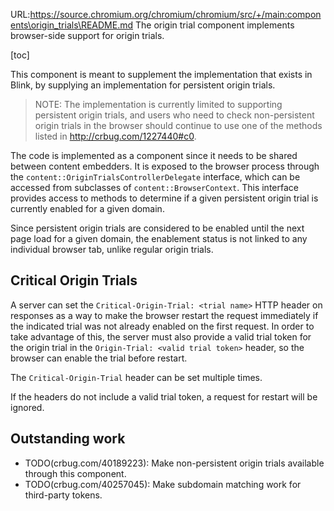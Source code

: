 URL:https://source.chromium.org/chromium/chromium/src/+/main:components\origin_trials\README.md
The origin trial component implements browser-side support for origin trials.

[toc]

This component is meant to supplement the implementation that exists in Blink,
by supplying an implementation for persistent origin trials.

> NOTE: The implementation is currently limited to supporting persistent
> origin trials, and users who need to check non-persistent origin trials in
> the browser should continue to use one of the methods listed in
> http://crbug.com/1227440#c0.

The code is implemented as a component since it needs to be shared between
content embedders. It is exposed to the browser process through the 
`content::OriginTrialsControllerDelegate` interface, which can be accessed from
subclasses of `content::BrowserContext`. This interface provides access to
methods to determine if a given persistent origin trial is currently enabled
for a given domain.

Since persistent origin trials are considered to be enabled until the next page
load for a given domain, the enablement status is not linked to any individual
browser tab, unlike regular origin trials.

## Critical Origin Trials

A server can set the `Critical-Origin-Trial: <trial name>` HTTP header on
responses as a way to make the browser restart the request immediately if the
indicated trial was not already enabled on the first request.
In order to take advantage of this, the server must also provide a valid trial
token for the origin trial in the `Origin-Trial: <valid trial token>` header,
so the browser can enable the trial before restart.

The `Critical-Origin-Trial` header can be set multiple times.

If the headers do not include a valid trial token, a request for restart will be ignored.

## Outstanding work

-  TODO(crbug.com/40189223): Make non-persistent origin trials available through this component.
-  TODO(crbug.com/40257045): Make subdomain matching work for third-party tokens.
